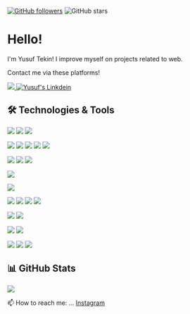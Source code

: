
[![GitHub followers](https://img.shields.io/github/followers/Yusuf-Tekin?style=social)](https://github.com/Yusuf-Tekin?tab=followers)
![GitHub stars](https://img.shields.io/github/stars/Yusuf-Tekin?style=social)



# Hello!
I'm Yusuf Tekin! I improve myself on projects related to web.

Contact me via these platforms! 

  <a href="https://www.instagram.com/yusuf.tekinx/"> <img src="https://skillicons.dev/icons?i=instagram"></img> </a>
  <a href="https://www.linkedin.com/in/yusuf-tekin-683a9b1a2/" target="_blank" rel="nofollow"><img alt="Yusuf's Linkdein" src="https://skillicons.dev/icons?i=linkedin" /></a>

  
## 🛠 Technologies & Tools 

<img src="https://skillicons.dev/icons?i=java&theme=light"></img>
<img src="https://skillicons.dev/icons?i=spring"></img>
<img src="https://skillicons.dev/icons?i=hibernate&theme=light"></img>


<img src="https://skillicons.dev/icons?i=js&theme=light"></img>
<img src="https://skillicons.dev/icons?i=react&theme=light"></img>
<img src="https://skillicons.dev/icons?i=redux&theme=light"></img>
<img src="https://skillicons.dev/icons?i=vue&theme=light"></img>
<img src="https://skillicons.dev/icons?i=nuxt&theme=light"></img>
<!--<img src="https://skillicons.dev/icons?i=svelte&theme=light"></img>-->

<img src="https://skillicons.dev/icons?i=nodejs"></img>
<img src="https://skillicons.dev/icons?i=express"></img>
<img src="https://skillicons.dev/icons?i=adonis"></img>


<img src="https://skillicons.dev/icons?i=mongo"></img>

<img src="https://skillicons.dev/icons?i=ts" />

<!--<img src="https://skillicons.dev/icons?i=python&theme=light"></img>
<img src="https://skillicons.dev/icons?i=django&theme=light"></img>-->

<img src="https://skillicons.dev/icons?i=html&theme=light"></img>
<img src="https://skillicons.dev/icons?i=css&theme=light"></img>
<img src="https://skillicons.dev/icons?i=bootstrap&theme=light"></img>
<img src="https://skillicons.dev/icons?i=tailwind&theme=light"></img>

<!--<img src="https://skillicons.dev/icons?i=c&theme=light"></img>-->
<img src="https://skillicons.dev/icons?i=cpp&theme=light"></img>
<img src="https://skillicons.dev/icons?i=arduino&theme=light"></img>

<img src="https://skillicons.dev/icons?i=aws&theme=light"></img>
<img src="https://skillicons.dev/icons?i=firebase&theme=light"></img>


<img src="https://skillicons.dev/icons?i=eclipse&theme=light"></img>
<img src="https://skillicons.dev/icons?i=vscode&theme=light"></img>
<img src="https://skillicons.dev/icons?i=idea&theme=light"></img>















## 📊 GitHub Stats

<p align="center">
  <p>
    <img src="https://github-readme-stats.vercel.app/api?username=Yusuf-Tekin&count_private=true&show_icons=true&theme=tokyonight">
</p>
</p>



📫 How to reach me: ... [Instagram](https://www.instagram.com/yusuf.tekinx/)

